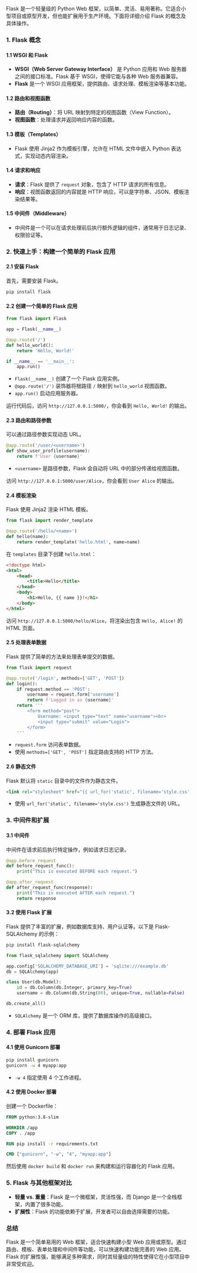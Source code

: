 Flask 是一个轻量级的 Python Web 框架，以简单、灵活、易用著称。它适合小型项目或原型开发，但也能扩展用于生产环境。下面将详细介绍 Flask 的概念及具体操作。

### 1. Flask 概念

#### 1.1 WSGI 和 Flask
- **WSGI（Web Server Gateway Interface）** 是 Python 应用和 Web 服务器之间的接口标准。Flask 基于 WSGI，使得它能与各种 Web 服务器兼容。
- **Flask** 是一个 WSGI 应用框架，提供路由、请求处理、模板渲染等基本功能。

#### 1.2 路由和视图函数
- **路由（Routing）**：将 URL 映射到特定的视图函数（View Function）。
- **视图函数**：处理请求并返回响应内容的函数。

#### 1.3 模板（Templates）
- Flask 使用 Jinja2 作为模板引擎，允许在 HTML 文件中嵌入 Python 表达式，实现动态内容渲染。

#### 1.4 请求和响应
- **请求**：Flask 提供了 `request` 对象，包含了 HTTP 请求的所有信息。
- **响应**：视图函数返回的内容就是 HTTP 响应，可以是字符串、JSON、模板渲染结果等。

#### 1.5 中间件（Middleware）
- 中间件是一个可以在请求处理前后执行额外逻辑的组件，通常用于日志记录、权限验证等。

### 2. 快速上手：构建一个简单的 Flask 应用

#### 2.1 安装 Flask
首先，需要安装 Flask。

```bash
pip install flask
```

#### 2.2 创建一个简单的 Flask 应用

```python
from flask import Flask

app = Flask(__name__)

@app.route('/')
def hello_world():
    return 'Hello, World!'

if __name__ == '__main__':
    app.run()
```

- `Flask(__name__)` 创建了一个 Flask 应用实例。
- `@app.route('/')` 装饰器将根路径 `/` 映射到 `hello_world` 视图函数。
- `app.run()` 启动应用服务器。

运行代码后，访问 `http://127.0.0.1:5000/`，你会看到 `Hello, World!` 的输出。

#### 2.3 路由和路径参数

可以通过路径参数实现动态 URL。

```python
@app.route('/user/<username>')
def show_user_profile(username):
    return f'User {username}'
```

- `<username>` 是路径参数，Flask 会自动将 URL 中的部分传递给视图函数。

访问 `http://127.0.0.1:5000/user/Alice`，你会看到 `User Alice` 的输出。

#### 2.4 模板渲染

Flask 使用 Jinja2 渲染 HTML 模板。

```python
from flask import render_template

@app.route('/hello/<name>')
def hello(name):
    return render_template('hello.html', name=name)
```

在 `templates` 目录下创建 `hello.html`：

```html
<!doctype html>
<html>
    <head>
        <title>Hello</title>
    </head>
    <body>
        <h1>Hello, {{ name }}!</h1>
    </body>
</html>
```

访问 `http://127.0.0.1:5000/hello/Alice`，将渲染出包含 `Hello, Alice!` 的 HTML 页面。

#### 2.5 处理表单数据

Flask 提供了简单的方法来处理表单提交的数据。

```python
from flask import request

@app.route('/login', methods=['GET', 'POST'])
def login():
    if request.method == 'POST':
        username = request.form['username']
        return f'Logged in as {username}'
    return '''
        <form method="post">
            Username: <input type="text" name="username"><br>
            <input type="submit" value="Login">
        </form>
    '''
```

- `request.form` 访问表单数据。
- 使用 `methods=['GET', 'POST']` 指定路由支持的 HTTP 方法。

#### 2.6 静态文件

Flask 默认将 `static` 目录中的文件作为静态文件。

```html
<link rel="stylesheet" href="{{ url_for('static', filename='style.css') }}">
```

- 使用 `url_for('static', filename='style.css')` 生成静态文件的 URL。

### 3. 中间件和扩展

#### 3.1 中间件

中间件在请求前后执行特定操作，例如请求日志记录。

```python
@app.before_request
def before_request_func():
    print("This is executed BEFORE each request.")

@app.after_request
def after_request_func(response):
    print("This is executed AFTER each request.")
    return response
```

#### 3.2 使用 Flask 扩展

Flask 提供了丰富的扩展，例如数据库支持、用户认证等。以下是 Flask-SQLAlchemy 的示例：

```bash
pip install flask-sqlalchemy
```

```python
from flask_sqlalchemy import SQLAlchemy

app.config['SQLALCHEMY_DATABASE_URI'] = 'sqlite:///example.db'
db = SQLAlchemy(app)

class User(db.Model):
    id = db.Column(db.Integer, primary_key=True)
    username = db.Column(db.String(80), unique=True, nullable=False)

db.create_all()
```

- `SQLAlchemy` 是一个 ORM 库，提供了数据库操作的高级接口。

### 4. 部署 Flask 应用

#### 4.1 使用 Gunicorn 部署

```bash
pip install gunicorn
gunicorn -w 4 myapp:app
```

- `-w 4` 指定使用 4 个工作进程。

#### 4.2 使用 Docker 部署

创建一个 Dockerfile：

```dockerfile
FROM python:3.8-slim

WORKDIR /app
COPY . /app

RUN pip install -r requirements.txt

CMD ["gunicorn", "-w", "4", "myapp:app"]
```

然后使用 `docker build` 和 `docker run` 来构建和运行容器化的 Flask 应用。

### 5. Flask 与其他框架对比

- **轻量 vs. 重量**：Flask 是一个微框架，灵活性强，而 Django 是一个全栈框架，内置了很多功能。
- **扩展性**：Flask 的功能依赖于扩展，开发者可以自由选择需要的功能。

### 总结

Flask 是一个简单易用的 Web 框架，适合快速构建小型 Web 应用或原型。通过路由、模板、表单处理和中间件等功能，可以快速构建功能完善的 Web 应用。Flask 的扩展性强，能够满足多种需求，同时其轻量级的特性使得它在小型项目中非常受欢迎。